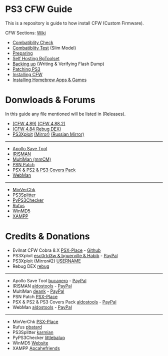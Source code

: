 # PS3 CFW Guide
This is a repository is guide to how install CFW (Custom Firmware).

CFW Sections: [Wiki](https://github.com/ZHassanQ/PS3-CFW-Guide/wiki/Home)

- [Combatiblity Check](https://github.com/ZHassanQ/PS3-CFW-Guide/wiki/1.-Compatibility-Check)
- [Combatiblity Test](https://github.com/ZHassanQ/PS3-CFW-Guide/wiki/2.-Compatibility-Test) (Slim Model)
- [Preparing](https://github.com/ZHassanQ/PS3-CFW-Guide/wiki/3.-Preparing)
- [Self Hosting BgToolset](https://github.com/ZHassanQ/PS3-CFW-Guide/wiki/4.-Self-Hosting-BgToolset)
- [Backing up](https://github.com/ZHassanQ/PS3-CFW-Guide/wiki/5.-Backing-Up) (Writing & Verifying Flash Dump)
- [Patching PS3](https://github.com/ZHassanQ/PS3-CFW-Guide/wiki/6.-Patching-PS3)
- [Installing CFW](https://github.com/ZHassanQ/PS3-CFW-Guide/wiki/7.-Installing-CFW)
- [Installing Homebrew Apps & Games](https://github.com/ZHassanQ/PS3-CFW-Guide/wiki/8.-Installing-Homebrew-Apps-&-Games)




# Donwloads & Forums

In this guide any file mentioned will be listed in (Releases).

- [(CFW 4.89)](https://www.psx-place.com/threads/cfw-4-89-evilnat-cobra-8-3-cex.37294/) [(CFW 4.88.2)](https://www.psx-place.com/threads/4-88-2-evilnat-cobra-8-3-custom-firmware-cfw-cex-released.32057/) 
- [(CFW 4.84 Rebug DEX)](https://rebug.me/official-rebug-4-84-2-rex-d-rex-cobra-8-1-toolbox-2-03-02-mar-29th-2019/)
- [PS3Xploit](http://ps3xploit.me/) [(Mirror)](https://furever.me/bgtoolset) [(Russian Mirror)](https://www.pspx.ru/forum/bgtoolset/)

---

- [Apollo Save Tool](https://github.com/bucanero/apollo-ps3)
- [IRISMAN](https://github.com/aldostools/IRISMAN)
- [MultiMan (mmCM)](https://www.psx-place.com/threads/update-multiman-04-85-01-official-update-from-deank-adds-4-83-4-85-cfw-support-ps3hen-support.26435/page-3#post-210206)
- [PSN Patch](http://www.psx-place.com/forum/psnpatch/psnpatch-information-releases-125.html)
- [PSX & PS2 & PS3 Covers Pack](https://github.com/aldostools/Resources/)
- [WebMan](https://github.com/aldostools/webMAN-MOD)

---

- [MinVerChk](https://www.psx-place.com/resources/minverchk-minimum-version-checker.610/)
- [PS3Splitter](http://karmian.org/projects/ps3splitter)
- [PyPS3Checker](https://github.com/littlebalup)
- [Rufus](https://rufus.ie/en/)
- [WinMD5](https://www.psx-place.com/threads/hfw-4-89-1-hybrid-firmware-official-release.37319/)
- [XAMPP](https://www.apachefriends.org/)


# Credits & Donations

- Evilnat CFW Cobra 8.X [PSX-Place](https://www.psx-place.com/members/evilnat.76/) - [Github](https://github.com/Evilnat)
- PS3Xploit [esc0rtd3w & bguerville & Habib](https://github.com/PS3Xploit) - [PayPal](https://www.paypal.me/nopsn)
- PS3Xploit (Mirror#2) [USERNAME]()
- Rebug DEX [rebug](https://rebug.me/)

---

- Apollo Save Tool [bucanero](https://github.com/bucanero) - [PayPal](https://www.paypal.me/bucanerodev)
- IRISMAN [aldostools](https://github.com/aldostools) - [PayPal](https://www.paypal.com/donate/?hosted_button_id=HCYZ9AM3JUB78)
- MultiMan [deank](http://multiman.deanbg.com/) - [PayPal](https://www.paypal.com/paypalme/webplugins)
- PSN Patch [PSX-Place](http://www.psx-place.com/forum/psnpatch/psnpatch-information-releases-125.html)
- PSX & PS2 & PS3 Covers Pack [aldostools](https://github.com/aldostools) - [PayPal](https://www.paypal.com/donate/?hosted_button_id=HCYZ9AM3JUB78)
- WebMan [aldostools](https://github.com/aldostools) - [PayPal](https://www.paypal.com/donate/?hosted_button_id=HCYZ9AM3JUB78)

---

- MinVerChk [PSX-Place](https://www.psx-place.com/resources/minverchk-minimum-version-checker.610/)
- Rufus [pbatard](https://github.com/pbatard)
- PS3Splitter [karmian](http://karmian.org)
- PyPS3Checker [littlebalup](https://github.com/littlebalup)
- WinMD5 [Website](https://www.winmd5.com/)
- XAMPP [Apcahefriends](https://www.apachefriends.org/)
